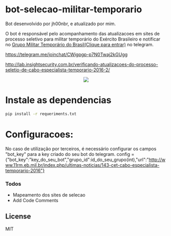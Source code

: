 # bot-selecao-militar-temporario
Bot desenvolvido por jh00nbr, e atualizado por mim.

O bot é responsável pelo acompanhamento das atualizacoes em sites de processo seletivo para militar temporário do Exército Brasileiro e  notificar no [Grupo Militar Temporário do Brasil(Clique para entrar)](https://telegram.me/joinchat/CWigpgp-p7N0Twaj2kGUgg)  no  telegram.




https://telegram.me/joinchat/CWigpgp-p7N0Twaj2kGUgg

http://lab.insightsecurity.com.br/verificando-atualizacoes-do-processo-seletio-de-cabo-especialista-temporario-2016-2/

<center><img src="tele_bot_img.png"></img></center>

# Instale as dependencias

```sh
pip install -r requeriments.txt
```
# Configuracoes:

No caso de utilização por terceiros, é necessário configurar os campos "bot_key" para a key criado do seu bot do telegram.
config = {"bot_key":"key_do_seu_bot","grupo_id":id_do_seu_grupo(int),"url":"http://www.11rm.eb.mil.br/index.php/ultimas-noticias/143-cet-cabo-especialista-temporario-2016"}

### Todos

 - Mapeamento dos sites de selecao 
 - Add Code Comments

License
----
MIT


